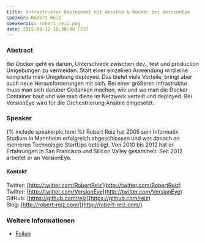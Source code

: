 ```yaml
---
title: Infrastruktur Deployment mit Ansible & Docker bei VersionEye
speaker: Robert Reiz
speakerpic: robert_reiz.png
date: 2015-08-12 18:30:00 CEST
---
```


### Abstract

Bei Docker geht es darum, Unterschiede zwischen dev., test und production Umgebungen zu vermeiden. Statt einer einzelnen Anwendung wird eine komplette mini-Umgebung deployed. Das bietet viele Vorteile, bringt aber auch neue Herausforderungen mit sich. Bei einer größeren Infrastruktur muss man sich darüber Gedanken machen, wie und wo man die Docker Container baut und wie man diese im Netzwerk verteilt und deployed. Bei VersionEye wird für die Orchestrierung Ansible eingesetzt.

### Speaker

{% include speakerpic.html %}
Robert Reiz hat 2005 sein Informatik Studium in Mannheim erfolgreich abgeschlossen und war danach an mehreren Technologie StartUps beteiligt. Von 2010 bis 2012 hat er Erfahrungen in San Francisco und Silicon Valley gesammelt. Seit 2012 arbeitet er an VersionEye.

#### Kontakt

Twitter: [http://twitter.com/RobertReiz](http://twitter.com/RobertReiz) <br/>
Twitter: [http://twitter.com/VersionEye](http://twitter.com/VersionEye) <br/>
GitHub: [https://github.com/reiz](https://github.com/reiz) <br/>
Blog: [http://robert-reiz.com/](http://robert-reiz.com/)

### Weitere Informationen

- [Folien](http://de.slideshare.net/robertreiz/docker-ansible-51576034)
